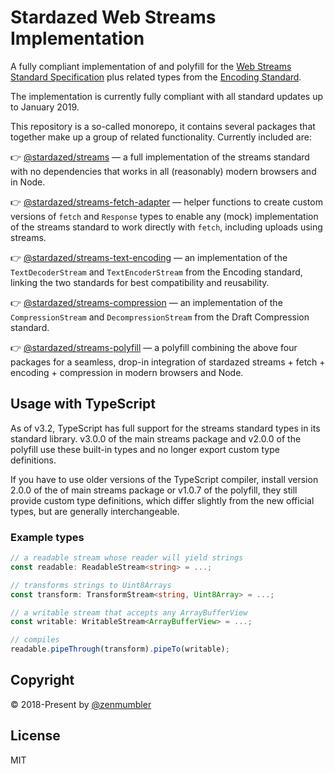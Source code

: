 Stardazed Web Streams Implementation
====================================
A fully compliant implementation of and polyfill for the
[Web Streams Standard Specification](https://streams.spec.whatwg.org) plus related types
from the [Encoding Standard](https://encoding.spec.whatwg.org).

The implementation is currently fully compliant with all standard updates up to January 2019.

This repository is a so-called monorepo, it contains several packages that
together make up a group of related functionality. Currently included are:

👉 [@stardazed/streams](https://www.npmjs.com/package/@stardazed/streams) —
a full implementation of the streams standard with no dependencies that works
in all (reasonably) modern browsers and in Node.

👉 [@stardazed/streams-fetch-adapter](https://www.npmjs.com/package/@stardazed/streams-fetch-adapter) —
helper functions to create custom versions of `fetch` and `Response` types
to enable any (mock) implementation of the streams standard to work directly
with `fetch`, including uploads using streams.

👉 [@stardazed/streams-text-encoding](https://www.npmjs.com/package/@stardazed/streams-text-encoding) —
an implementation of the `TextDecoderStream` and `TextEncoderStream` from the
Encoding standard, linking the two standards for best compatibility and reusability.

👉 [@stardazed/streams-compression](https://www.npmjs.com/package/@stardazed/streams-compression) —
an implementation of the `CompressionStream` and `DecompressionStream` from the
Draft Compression standard.

👉 [@stardazed/streams-polyfill](https://www.npmjs.com/package/@stardazed/streams-polyfill) —
a polyfill combining the above four packages for a seamless, drop-in integration
of stardazed streams + fetch + encoding + compression in modern browsers and Node.

Usage with TypeScript
---------------------
As of v3.2, TypeScript has full support for the streams standard types in its
standard library. v3.0.0 of the main streams package and v2.0.0 of the polyfill use
these built-in types and no longer export custom type definitions.

If you have to use older versions of the TypeScript compiler, install version 2.0.0
of the of main streams package or v1.0.7 of the polyfill, they still provide custom
type definitions, which differ slightly from the new official types, but are generally
interchangeable.

### Example types
```ts
// a readable stream whose reader will yield strings
const readable: ReadableStream<string> = ...;

// transforms strings to Uint8Arrays
const transform: TransformStream<string, Uint8Array> = ...;

// a writable stream that accepts any ArrayBufferView
const writable: WritableStream<ArrayBufferView> = ...;

// compiles
readable.pipeThrough(transform).pipeTo(writable);
```

Copyright
---------
© 2018-Present by [@zenmumbler](https://twitter.com/zenmumbler)

License
-------
MIT
